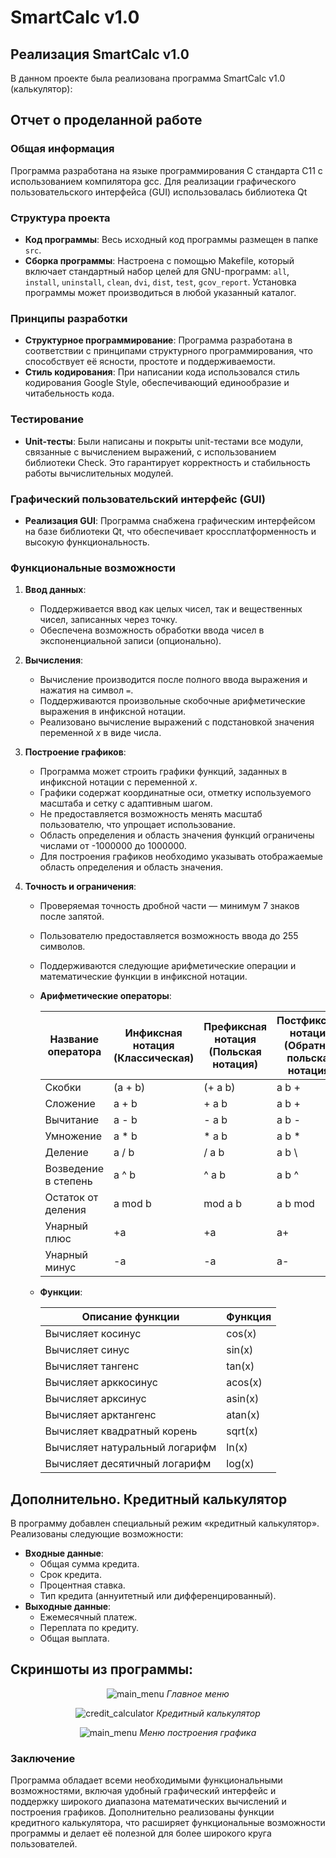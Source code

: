 # SmartCalc v1.0


## Реализация SmartCalc v1.0

В данном проекте была реализована программа SmartCalc v1.0 (калькулятор):

## Отчет о проделанной работе

### Общая информация
Программа разработана на языке программирования C стандарта C11 с использованием компилятора gcc. Для реализации графического пользовательского интерфейса (GUI) использовалась библиотека Qt

### Структура проекта
- **Код программы**: Весь исходный код программы размещен в папке `src`.
- **Сборка программы**: Настроена с помощью Makefile, который включает стандартный набор целей для GNU-программ: `all`, `install`, `uninstall`, `clean`, `dvi`, `dist`, `test`, `gcov_report`. Установка программы может производиться в любой указанный каталог.

### Принципы разработки
- **Структурное программирование**: Программа разработана в соответствии с принципами структурного программирования, что способствует её ясности, простоте и поддерживаемости.
- **Стиль кодирования**: При написании кода использовался стиль кодирования Google Style, обеспечивающий единообразие и читабельность кода.

### Тестирование
- **Unit-тесты**: Были написаны и покрыты unit-тестами все модули, связанные с вычислением выражений, с использованием библиотеки Check. Это гарантирует корректность и стабильность работы вычислительных модулей.

### Графический пользовательский интерфейс (GUI)
- **Реализация GUI**: Программа снабжена графическим интерфейсом на базе библиотеки Qt, что обеспечивает кроссплатформенность и высокую функциональность.

### Функциональные возможности
1. **Ввод данных**:
   - Поддерживается ввод как целых чисел, так и вещественных чисел, записанных через точку.
   - Обеспечена возможность обработки ввода чисел в экспоненциальной записи (опционально).

2. **Вычисления**:
   - Вычисление производится после полного ввода выражения и нажатия на символ `=`.
   - Поддерживаются произвольные скобочные арифметические выражения в инфиксной нотации.
   - Реализовано вычисление выражений с подстановкой значения переменной _x_ в виде числа.

3. **Построение графиков**:
   - Программа может строить графики функций, заданных в инфиксной нотации с переменной _x_.
   - Графики содержат координатные оси, отметку используемого масштаба и сетку с адаптивным шагом.
   - Не предоставляется возможность менять масштаб пользователю, что упрощает использование.
   - Область определения и область значения функций ограничены числами от -1000000 до 1000000.
   - Для построения графиков необходимо указывать отображаемые область определения и область значения.

4. **Точность и ограничения**:
   - Проверяемая точность дробной части — минимум 7 знаков после запятой.
   - Пользователю предоставляется возможность ввода до 255 символов.
   - Поддерживаются следующие арифметические операции и математические функции в инфиксной нотации.

    - **Арифметические операторы**:

        | Название оператора | Инфиксная нотация <br /> (Классическая) | Префиксная нотация <br /> (Польская нотация) |  Постфиксная нотация <br /> (Обратная польская нотация) |
        | ------ | ------ | ------ | ------ |
        | Скобки | (a + b) | (+ a b) | a b + |
        | Сложение | a + b | + a b | a b + |
        | Вычитание | a - b | - a b | a b - |
        | Умножение | a * b | * a b | a b * |
        | Деление | a / b | / a b | a b \ |
        | Возведение в степень | a ^ b | ^ a b | a b ^ |
        | Остаток от деления | a mod b | mod a b | a b mod |
        | Унарный плюс | +a | +a | a+ |
        | Унарный минус | -a | -a | a- |

    - **Функции**:
  
        | Описание функции | Функция |   
        | ---------------- | ------- |  
        | Вычисляет косинус | cos(x) |   
        | Вычисляет синус | sin(x) |  
        | Вычисляет тангенс | tan(x) |  
        | Вычисляет арккосинус | acos(x) | 
        | Вычисляет арксинус | asin(x) | 
        | Вычисляет арктангенс | atan(x) |
        | Вычисляет квадратный корень | sqrt(x) |
        | Вычисляет натуральный логарифм | ln(x) | 
        | Вычисляет десятичный логарифм | log(x) |

## Дополнительно. Кредитный калькулятор
В программу добавлен специальный режим «кредитный калькулятор». Реализованы следующие возможности:
- **Входные данные**:
  - Общая сумма кредита.
  - Срок кредита.
  - Процентная ставка.
  - Тип кредита (аннуитетный или дифференцированный).
- **Выходные данные**:
  - Ежемесячный платеж.
  - Переплата по кредиту.
  - Общая выплата.


## Скриншоты из программы: 

<div align="center">

![main_menu](images/main.png)
*Главное меню*
</div>

<div align="center">

![credit_calculator](images/credit_calculator.png)
*Кредитный калькулятор*
</div>

<div align="center">

![main_menu](images/graphic.png)
*Меню построения графика*
</div>


### Заключение
Программа обладает всеми необходимыми функциональными возможностями, включая удобный графический интерфейс и поддержку широкого диапазона математических вычислений и построения графиков. Дополнительно реализованы функции кредитного калькулятора, что расширяет функциональные возможности программы и делает её полезной для более широкого круга пользователей.